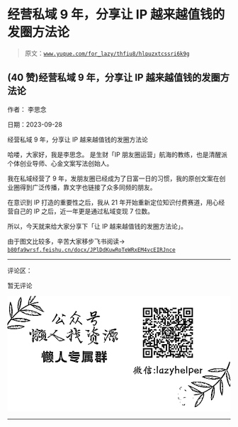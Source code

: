 # 经营私域 9 年，分享让 IP 越来越值钱的发圈方法论

> 原文：[`www.yuque.com/for_lazy/thfiu8/hlpuzxtcssri6k9g`](https://www.yuque.com/for_lazy/thfiu8/hlpuzxtcssri6k9g)

## (40 赞)经营私域 9 年，分享让 IP 越来越值钱的发圈方法论

作者： 李思念

日期：2023-09-28

经营私域 9 年，分享让 IP 越来越值钱的发圈方法论

哈喽，大家好，我是李思念。
是生财「IP 朋友圈运营」航海的教练，也是清醒派个体创业导师、心金文案写法创始人。

我在私域经营了 9 年，发朋友圈已经成为了日富一日的习惯，我的原创文案在创业圈得到广泛传播，靠文字也链接了众多同频的朋友。

在意识到 IP 打造的重要性之后，我从 21 年开始重新定位知识付费赛道，用心经营自己的 IP 之后，近一年更是通过私域变现 7 位数。

所以，今天就来给大家分享下「让 IP 越来越值钱的发圈方法论」。

由于图文比较多，辛苦大家移步飞书阅读→
[`b80fa9wrsf.feishu.cn/docx/JPlDdKuwRoTeWRxEM4vcEIRJnce`](https://b80fa9wrsf.feishu.cn/docx/JPlDdKuwRoTeWRxEM4vcEIRJnce)

* * *

评论区：

暂无评论

![](img/1c37d505930596d12a88ab23e11aa07a.png)

* * *